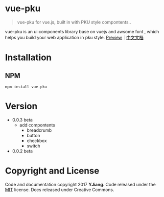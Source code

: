 # vue-pku
> vue-pku for vue.js, built in with PKU style compontents..

vue-pku is an ui components library base on vuejs and awsome font , which helps you build your web application in pku style.
[Preview](http:pkue.jiangyu.me)｜[中文文档](http:pkue.jiangyu.me)

# Installation
## NPM
```
npm install vue-pku
```

# Version
- 0.0.3 beta
    - add compontents
        - breadcrumb
        - button
        - checkbox
        - switch
- 0.0.2 beta

# Copyright and License
Code and documentation copyright 2017 **YJiang**. Code released under the [MIT](www.jiangyu.me) license. Docs released under Creative Commons.